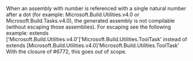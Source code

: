 When an assembly with number is referenced with a single natural number after a dot (for example: Microsoft.Build.Utilities.v4.0 or Microsoft.Build.Tasks.v4.0), the generated assembly is not compilable (without escaping those assemblies). For escaping see the following example:
           extends    ['Microsoft.Build.Utilities.v4.0']'Microsoft.Build.Utilities.ToolTask'
instead of
           extends    [Microsoft.Build.Utilities.v4.0]'Microsoft.Build.Utilities.ToolTask'
With the closure of #6772, this goes out of scope.
